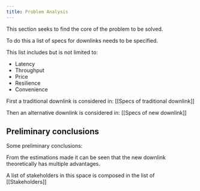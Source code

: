 ```yaml
---
title: Problem Analysis
---
```

This section seeks to find the core of the problem to be solved. 

To do this a list of specs for downlinks needs to be specified. 

This list includes but is not limited to: 
- Latency
- Throughput
- Price 
- Resilience 
- Convenience

First a traditional downlink is considered in: [[Specs of traditional downlink]]

Then an alternative downlink is considered in: [[Specs of new downlink]]
## Preliminary conclusions 
Some preliminary conclusions: 

From the estimations made it can be seen that the new downlink theoretically has multiple advantages. 




A list of stakeholders in this space is composed in the list of [[Stakeholders]]
